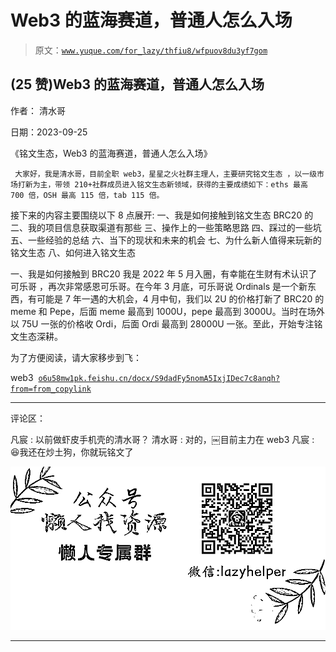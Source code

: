 # Web3 的蓝海赛道，普通人怎么入场

> 原文：[`www.yuque.com/for_lazy/thfiu8/wfpuov8du3yf7gom`](https://www.yuque.com/for_lazy/thfiu8/wfpuov8du3yf7gom)

## (25 赞)Web3 的蓝海赛道，普通人怎么入场

作者： 清水哥

日期：2023-09-25

《铭文生态，Web3 的蓝海赛道，普通人怎么入场》

```
 大家好，我是清水哥，目前全职 web3，星星之火社群主理人，主要研究铭文生态 ，以一级市场打新为主，带领 210+社群成员进入铭文生态新领域，获得的主要成绩如下：eths 最高 700 倍，OSH 最高 115 倍，tab 115 倍。
```

接下来的内容主要围绕以下 8 点展开:
一、我是如何接触到铭文生态 BRC20 的
二、我的项目信息获取渠道有那些
三、操作上的一些策略思路
四、踩过的一些坑
五、一些经验的总结
六、当下的现状和未来的机会
七、为什么新人值得来玩新的铭文生态
八、如何进入铭文生态

一、我是如何接触到 BRC20
我是 2022 年 5 月入圈，有幸能在生财有术认识了可乐哥 ，再次非常感恩可乐哥。在今年 3 月底，可乐哥说 Ordinals 是一个新东西，有可能是 7 年一遇的大机会，4 月中旬，我们以 2U 的价格打新了 BRC20 的 meme 和 Pepe，后面 meme 最高到 1000U，pepe 最高到 3000U。当时在场外以 75U 一张的价格收 Ordi，后面 Ordi 最高到 28000U 一张。至此，开始专注铭文生态深耕。

为了方便阅读，请大家移步到飞：

web3  [`o6u58mw1pk.feishu.cn/docx/S9dadFy5nomA5IxjIDec7c8anqh?from=from_copylink`](https://o6u58mw1pk.feishu.cn/docx/S9dadFy5nomA5IxjIDec7c8anqh?from=from_copylink)

* * *

评论区：

凡宸 : 以前做虾皮手机壳的清水哥？
清水哥 : 对的，￼目前主力在 web3
凡宸 : 😆我还在炒土狗，你就玩铭文了

![](img/1c37d505930596d12a88ab23e11aa07a.png)

* * *